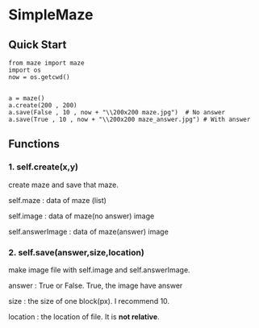 # SimpleMaze

## Quick Start

```
from maze import maze
import os
now = os.getcwd()


a = maze()
a.create(200 , 200)
a.save(False , 10 , now + "\\200x200 maze.jpg")  # No answer
a.save(True , 10 , now + "\\200x200 maze_answer.jpg") # With answer
```

## Functions

### **1. self.create(x,y)**

create maze and save that maze.

self.maze : data of maze (list)

self.image : data of maze(no answer) image

self.answerImage : data of maze(answer) image

### **2. self.save(answer,size,location)**

make image file with self.image and self.answerImage. 

answer : True or False. True, the image have answer

size : the size of one block(px). I recommend 10.

location : the location of file. It is **not relative**.


